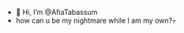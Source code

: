 - 👋 Hi, I’m @AfiaTabassum
- how can u be my nightmare while I am my own?💀

<!---
AfiaTabassum/AfiaTabassum is a ✨ special ✨ repository because its `README.md` (this file) appears on your GitHub profile.
You can click the Preview link to take a look at your changes.
--->
